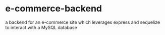 # e-commerce-backend
a backend for an e-commerce site which leverages express and sequelize to interact with a MySQL database
